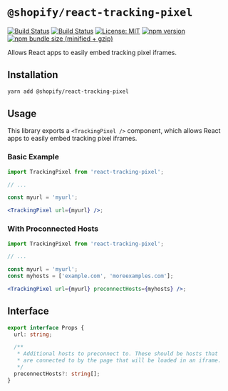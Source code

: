 # `@shopify/react-tracking-pixel`

[![Build Status](https://github.com/Shopify/quilt/workflows/Node-CI/badge.svg?branch=main)](https://github.com/Shopify/quilt/actions?query=workflow%3ANode-CI)
[![Build Status](https://github.com/Shopify/quilt/workflows/Ruby-CI/badge.svg?branch=main)](https://github.com/Shopify/quilt/actions?query=workflow%3ARuby-CI)
[![License: MIT](https://img.shields.io/badge/License-MIT-green.svg)](LICENSE.md) [![npm version](https://badge.fury.io/js/%40shopify%2Freact-tracking-pixel.svg)](https://badge.fury.io/js/%40shopify%2Freact-tracking-pixel.svg) [![npm bundle size (minified + gzip)](https://img.shields.io/bundlephobia/minzip/@shopify/react-tracking-pixel.svg)](https://img.shields.io/bundlephobia/minzip/@shopify/react-tracking-pixel.svg)

Allows React apps to easily embed tracking pixel iframes.

## Installation

```bash
yarn add @shopify/react-tracking-pixel
```

## Usage

This library exports a `<TrackingPixel />` component, which allows React apps to easily embed tracking pixel iframes.

### Basic Example

```jsx
import TrackingPixel from 'react-tracking-pixel';

// ...

const myurl = 'myurl';

<TrackingPixel url={myurl} />;
```

### With Proconnected Hosts

```jsx
import TrackingPixel from 'react-tracking-pixel';

// ...

const myurl = 'myurl';
const myhosts = ['example.com', 'moreexamples.com'];

<TrackingPixel url={myurl} preconnectHosts={myhosts} />;
```

## Interface

```typescript
export interface Props {
  url: string;

  /**
   * Additional hosts to preconnect to. These should be hosts that
   * are connected to by the page that will be loaded in an iframe.
   */
  preconnectHosts?: string[];
}
```
